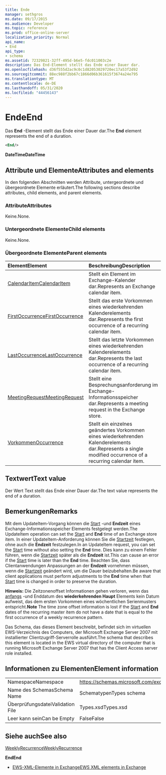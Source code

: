 ```yaml
---
title: Ende
manager: sethgros
ms.date: 09/17/2015
ms.audience: Developer
ms.topic: reference
ms.prod: office-online-server
localization_priority: Normal
api_name:
- End
api_type:
- schema
ms.assetid: 72329821-32ff-495d-b6e5-fdc011003c2e
description: Das End-Element stellt das Ende einer Dauer dar.
ms.openlocfilehash: d36f555d2ac9c0c1d82053029720ec17a53f2d92
ms.sourcegitcommit: 88ec988f2bb67c1866d06b361615f3674a24e795
ms.translationtype: MT
ms.contentlocale: de-DE
ms.lasthandoff: 05/31/2020
ms.locfileid: "44456143"
---
```

# <a name="end"></a><span data-ttu-id="31394-103">Ende</span><span class="sxs-lookup"><span data-stu-id="31394-103">End</span></span>

<span data-ttu-id="31394-104">Das **End** -Element stellt das Ende einer Dauer dar.</span><span class="sxs-lookup"><span data-stu-id="31394-104">The **End** element represents the end of a duration.</span></span> 
  
```xml
<End/>
```

 <span data-ttu-id="31394-105">**DateTime**</span><span class="sxs-lookup"><span data-stu-id="31394-105">**DateTime**</span></span>
## <a name="attributes-and-elements"></a><span data-ttu-id="31394-106">Attribute und Elemente</span><span class="sxs-lookup"><span data-stu-id="31394-106">Attributes and elements</span></span>

<span data-ttu-id="31394-107">In den folgenden Abschnitten werden Attribute, untergeordnete und übergeordnete Elemente erläutert.</span><span class="sxs-lookup"><span data-stu-id="31394-107">The following sections describe attributes, child elements, and parent elements.</span></span>
  
### <a name="attributes"></a><span data-ttu-id="31394-108">Attribute</span><span class="sxs-lookup"><span data-stu-id="31394-108">Attributes</span></span>

<span data-ttu-id="31394-109">Keine.</span><span class="sxs-lookup"><span data-stu-id="31394-109">None.</span></span>
  
### <a name="child-elements"></a><span data-ttu-id="31394-110">Untergeordnete Elemente</span><span class="sxs-lookup"><span data-stu-id="31394-110">Child elements</span></span>

<span data-ttu-id="31394-111">Keine.</span><span class="sxs-lookup"><span data-stu-id="31394-111">None.</span></span>
  
### <a name="parent-elements"></a><span data-ttu-id="31394-112">Übergeordnete Elemente</span><span class="sxs-lookup"><span data-stu-id="31394-112">Parent elements</span></span>

|<span data-ttu-id="31394-113">**Element**</span><span class="sxs-lookup"><span data-stu-id="31394-113">**Element**</span></span>|<span data-ttu-id="31394-114">**Beschreibung**</span><span class="sxs-lookup"><span data-stu-id="31394-114">**Description**</span></span>|
|:-----|:-----|
|[<span data-ttu-id="31394-115">CalendarItem</span><span class="sxs-lookup"><span data-stu-id="31394-115">CalendarItem</span></span>](calendaritem.md) <br/> |<span data-ttu-id="31394-116">Stellt ein Element im Exchange-Kalender dar.</span><span class="sxs-lookup"><span data-stu-id="31394-116">Represents an Exchange calendar item.</span></span>  <br/> |
|[<span data-ttu-id="31394-117">FirstOccurrence</span><span class="sxs-lookup"><span data-stu-id="31394-117">FirstOccurrence</span></span>](firstoccurrence.md) <br/> |<span data-ttu-id="31394-118">Stellt das erste Vorkommen eines wiederkehrenden Kalenderelements dar.</span><span class="sxs-lookup"><span data-stu-id="31394-118">Represents the first occurrence of a recurring calendar item.</span></span>  <br/> |
|[<span data-ttu-id="31394-119">LastOccurrence</span><span class="sxs-lookup"><span data-stu-id="31394-119">LastOccurrence</span></span>](lastoccurrence.md) <br/> |<span data-ttu-id="31394-120">Stellt das letzte Vorkommen eines wiederkehrenden Kalenderelements dar.</span><span class="sxs-lookup"><span data-stu-id="31394-120">Represents the last occurrence of a recurring calendar item.</span></span>  <br/> |
|[<span data-ttu-id="31394-121">MeetingRequest</span><span class="sxs-lookup"><span data-stu-id="31394-121">MeetingRequest</span></span>](meetingrequest.md) <br/> |<span data-ttu-id="31394-122">Stellt eine Besprechungsanforderung im Exchange-Informationsspeicher dar.</span><span class="sxs-lookup"><span data-stu-id="31394-122">Represents a meeting request in the Exchange store.</span></span>  <br/> |
|[<span data-ttu-id="31394-123">Vorkommen</span><span class="sxs-lookup"><span data-stu-id="31394-123">Occurrence</span></span>](occurrence.md) <br/> |<span data-ttu-id="31394-124">Stellt ein einzelnes geändertes Vorkommen eines wiederkehrenden Kalenderelements dar.</span><span class="sxs-lookup"><span data-stu-id="31394-124">Represents a single modified occurrence of a recurring calendar item.</span></span>  <br/> |
   
## <a name="text-value"></a><span data-ttu-id="31394-125">Textwert</span><span class="sxs-lookup"><span data-stu-id="31394-125">Text value</span></span>

<span data-ttu-id="31394-126">Der Wert Text stellt das Ende einer Dauer dar.</span><span class="sxs-lookup"><span data-stu-id="31394-126">The text value represents the end of a duration.</span></span>
  
## <a name="remarks"></a><span data-ttu-id="31394-127">Bemerkungen</span><span class="sxs-lookup"><span data-stu-id="31394-127">Remarks</span></span>

<span data-ttu-id="31394-128">Mit dem UpdateItem-Vorgang können die [Start](start.md) -und **Endzeit** eines Exchange-Informationsspeicher Elements festgelegt werden.</span><span class="sxs-lookup"><span data-stu-id="31394-128">The UpdateItem operation can set the [Start](start.md) and **End** time of an Exchange store item.</span></span> <span data-ttu-id="31394-129">In einer UpdateItem-Anforderung können Sie die [Startzeit](start.md) festlegen, ohne auch die **Endzeit** festzulegen.</span><span class="sxs-lookup"><span data-stu-id="31394-129">In an UpdateItem request, you can set the [Start](start.md) time without also setting the **End** time.</span></span> <span data-ttu-id="31394-130">Dies kann zu einem Fehler führen, wenn die [Startzeit](start.md) später als die **Endzeit** ist.</span><span class="sxs-lookup"><span data-stu-id="31394-130">This can cause an error if the [Start](start.md) time is later than the **End** time.</span></span> <span data-ttu-id="31394-131">Beachten Sie, dass Clientanwendungen Anpassungen an der **Endzeit** vornehmen müssen, wenn die [Startzeit](start.md) geändert wird, um die Dauer beizubehalten.</span><span class="sxs-lookup"><span data-stu-id="31394-131">Be aware that client applications must perform adjustments to the **End** time when that [Start](start.md) time is changed in order to preserve the duration.</span></span> 
  
 <span data-ttu-id="31394-132">**Hinweis:** Die Zeitzonenoffset Informationen gehen verloren, wenn das [anfangs](start.md) -und Enddatum des **wiederkehrenden Haupt** Elements kein Datum aufweist, das dem ersten Vorkommen eines wöchentlichen Serienmusters entspricht.</span><span class="sxs-lookup"><span data-stu-id="31394-132">**Note** The time zone offset information is lost if the [Start](start.md) and **End** dates of the recurring master item do not have a date that is equal to the first occurrence of a weekly recurrence pattern.</span></span> 
  
<span data-ttu-id="31394-133">Das Schema, das dieses Element beschreibt, befindet sich im virtuellen EWS-Verzeichnis des Computers, der Microsoft Exchange Server 2007 mit installierter Clientzugriff-Serverrolle ausführt.</span><span class="sxs-lookup"><span data-stu-id="31394-133">The schema that describes this element is located in the EWS virtual directory of the computer that is running Microsoft Exchange Server 2007 that has the Client Access server role installed.</span></span>
  
## <a name="element-information"></a><span data-ttu-id="31394-134">Informationen zu Elementen</span><span class="sxs-lookup"><span data-stu-id="31394-134">Element information</span></span>

|||
|:-----|:-----|
|<span data-ttu-id="31394-135">Namespace</span><span class="sxs-lookup"><span data-stu-id="31394-135">Namespace</span></span>  <br/> |https://schemas.microsoft.com/exchange/services/2006/types  <br/> |
|<span data-ttu-id="31394-136">Name des Schemas</span><span class="sxs-lookup"><span data-stu-id="31394-136">Schema Name</span></span>  <br/> |<span data-ttu-id="31394-137">Schematypen</span><span class="sxs-lookup"><span data-stu-id="31394-137">Types schema</span></span>  <br/> |
|<span data-ttu-id="31394-138">Überprüfungsdatei</span><span class="sxs-lookup"><span data-stu-id="31394-138">Validation File</span></span>  <br/> |<span data-ttu-id="31394-139">Types.xsd</span><span class="sxs-lookup"><span data-stu-id="31394-139">Types.xsd</span></span>  <br/> |
|<span data-ttu-id="31394-140">Leer kann sein</span><span class="sxs-lookup"><span data-stu-id="31394-140">Can be Empty</span></span>  <br/> |<span data-ttu-id="31394-141">False</span><span class="sxs-lookup"><span data-stu-id="31394-141">False</span></span>  <br/> |
   
## <a name="see-also"></a><span data-ttu-id="31394-142">Siehe auch</span><span class="sxs-lookup"><span data-stu-id="31394-142">See also</span></span>



[<span data-ttu-id="31394-143">WeeklyRecurrence</span><span class="sxs-lookup"><span data-stu-id="31394-143">WeeklyRecurrence</span></span>](weeklyrecurrence.md)
  
 <span data-ttu-id="31394-144">**End**</span><span class="sxs-lookup"><span data-stu-id="31394-144">**End**</span></span>


- [<span data-ttu-id="31394-145">EWS-XML-Elemente in Exchange</span><span class="sxs-lookup"><span data-stu-id="31394-145">EWS XML elements in Exchange</span></span>](ews-xml-elements-in-exchange.md)

